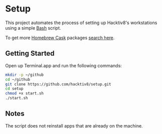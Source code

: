 # Setup

This project automates the process of setting up Hacktiv8's workstations using a simple [Bash](https://www.gnu.org/software/bash/) script.

To get more [Homebrew Cask](https://caskroom.github.io/) packages [search here](https://caskroom.github.io/search).

## Getting Started

Open up Terminal.app and run the following commands:

```sh
mkdir -p ~/github
cd ~/github
git clone https://github.com/hacktiv8/setup.git
cd setup
chmod +x start.sh
./start.sh
```

## Notes

The script does not reinstall apps that are already on the machine.
